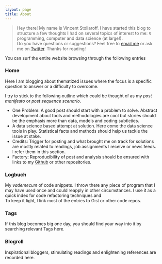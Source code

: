 ```yaml
---
layout: page
title: About
---
```


> Hey there! My name is Vincent Stoliaroff. I have started this blog to structure a few  thoughts I had on several topics of interest to me: `R` programming, computer and data  science (at large!).  
> Do you have questions or suggestions? Feel free to [email me](vstoliaroff@gmail.com) or ask me on [Twitter](https://twitter.com/vstoliaroff).
> Thanks for reading!


You can surf the entire website browsing through the following entries

### Home

Here I am blogging about thematized issues where the focus is a specific question to answer or a difficulty to overcome. 

I try to stick to the following outline which could be thought of as my *post manifesto* or *post sequence scenario*.

* One Problem: A good post should start with a problem to solve. Abstract development about tools and methodologies are cool but stories should be the emphasis more than data, models and coding subtleties. 
* A data science based attempt at solution.
Here come the data science tools in play. Statistical facts and methods should help us tackle the issue at stake.  
* Credits: 
Trigger for posting and what brought me on track for solutions are mostly related to readings, job assignments I receive or news feeds. I refer them in this section.  
* Factory: 
Reproducibility of post and analysis should be ensured with links to my [Github](https://github.com/vstoliaroff) or other repositories. 


### Logbuch 
My *vademecum* of code snippets. I throw there any piece of program that I may have used once and could reapply in other circumstances. I use it as a quick index for code refactoring techniques and  
To keep it light, I link most of the entries to Gist or other code repos.

### Tags
If this blog becomes big one day, you should find your way into it by searching relevant Tags here.  

### Blogroll
Inspirational bloggers, stimulating readings and enlightening references are recorded here. 






